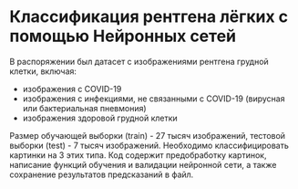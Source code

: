 # Классификация рентгена лёгких с помощью Нейронных сетей
В распоряжении был датасет с изображениями рентгена грудной клетки, включая:
- изображения с COVID-19
- изображения с инфекциями, не связанными с COVID-19 (вирусная или бактериальная пневмония)
- изображения здоровой грудной клетки


Размер обучающей выборки (train) - 27 тысяч изображений, тестовой выборки (test) - 7 тысяч изображений.
Необходимо классифицировать картинки на 3 этих типа.
Код содержит предобработку картинок, написание функций обучения и валидации нейронной сети, а также сохранение результатов предсказаний в файл.
